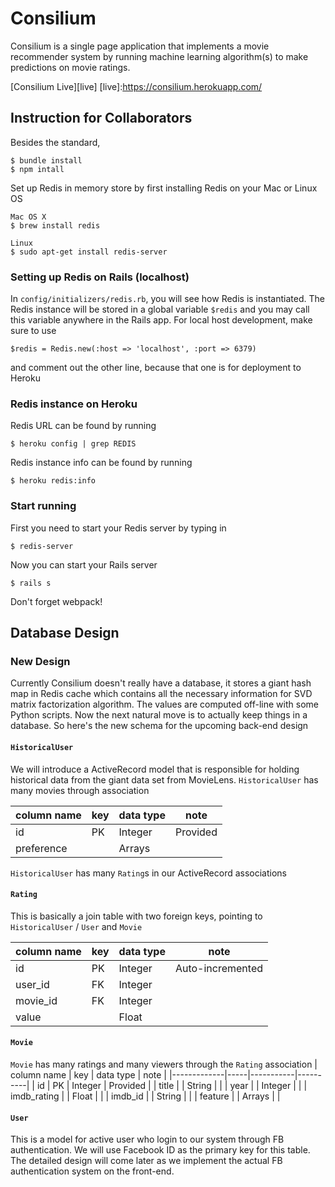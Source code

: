 # Consilium

Consilium is a single page application that implements a movie recommender
system by running machine learning algorithm(s) to make predictions on movie ratings.

[Consilium Live][live]
[live]:https://consilium.herokuapp.com/

## Instruction for Collaborators
Besides the standard,
```
$ bundle install
$ npm intall
```
Set up Redis in memory store by first installing Redis on your Mac or Linux OS
```
Mac OS X
$ brew install redis

Linux
$ sudo apt-get install redis-server
```

### Setting up Redis on Rails (localhost)
In `config/initializers/redis.rb`, you will see how Redis is instantiated. The Redis instance
will be stored in a global variable `$redis` and you may call this variable anywhere in the Rails
app. For local host development, make sure to use
```
$redis = Redis.new(:host => 'localhost', :port => 6379)
```
and comment out the other line, because that one is for deployment to Heroku

### Redis instance on Heroku
Redis URL can be found by running

`$ heroku config | grep REDIS`

Redis instance info can be found by running

`$ heroku redis:info`

### Start running
First you need to start your Redis server by typing in
```
$ redis-server
```
Now you can start your Rails server
```
$ rails s
```
Don't forget webpack!

## Database Design
### New Design
Currently Consilium doesn't really have a database, it stores a giant hash map in Redis cache
which contains all the necessary information for SVD matrix factorization algorithm. The values
are computed off-line with some Python scripts. Now the next natural move is to actually
keep things in a database. So here's the new schema for the upcoming back-end design

#### `HistoricalUser`
We will introduce a ActiveRecord model that is responsible for holding historical data from
the giant data set from MovieLens. `HistoricalUser` has many movies through association

| column name | key | data type | note     |
|------------ |-----|-----------|----------|
| id          | PK  | Integer   | Provided |
| preference  |     | Arrays    |          |

`HistoricalUser` has many `Rating`s in our ActiveRecord associations

#### `Rating`
This is basically a join table with two foreign keys, pointing to `HistoricalUser` / `User`
and `Movie`

| column name | key | data type | note             |
|-------------|-----|-----------|------------------|
| id          | PK  | Integer   | Auto-incremented |
| user_id     | FK  | Integer   |                  |
| movie_id    | FK  | Integer   |                  |
| value       |     | Float     |                  |


#### `Movie`
`Movie` has many ratings and many viewers through the `Rating` association
| column name | key | data type | note     |
|-------------|-----|-----------|----------|
| id          | PK  | Integer   | Provided |
| title       |     | String    |          |
| year        |     | Integer   |          |
| imdb_rating |     | Float     |          |
| imdb_id     |     | String    |          |
| feature     |     | Arrays    |          |

#### `User`
This is a model for active user who login to our system through FB authentication.
We will use Facebook ID as the primary key for this table. The detailed design will
come later as we implement the actual FB authentication system on the front-end.
